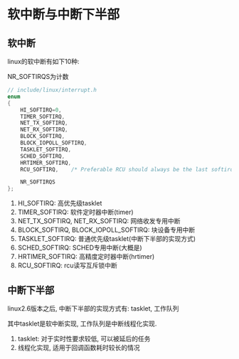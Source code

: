 # 软中断与中断下半部

## 软中断
linux的软中断有如下10种:

NR_SOFTIRQS为计数
```C
// include/linux/interrupt.h
enum
{
	HI_SOFTIRQ=0,
	TIMER_SOFTIRQ,
	NET_TX_SOFTIRQ,
	NET_RX_SOFTIRQ,
	BLOCK_SOFTIRQ,
	BLOCK_IOPOLL_SOFTIRQ,
	TASKLET_SOFTIRQ,
	SCHED_SOFTIRQ,
	HRTIMER_SOFTIRQ,
	RCU_SOFTIRQ,    /* Preferable RCU should always be the last softirq */

	NR_SOFTIRQS
};
```
1. HI_SOFTIRQ: 高优先级tasklet
2. TIMER_SOFTIRQ: 软件定时器中断(timer)
3. NET_TX_SOFTIRQ, NET_RX_SOFTIRQ: 网络收发专用中断
4. BLOCK_SOFTIRQ, BLOCK_IOPOLL_SOFTIRQ: 块设备专用中断
5. TASKLET_SOFTIRQ: 普通优先级tasklet(中断下半部的实现方式)
6. SCHED_SOFTIRQ: SCHED专用中断(大概是)
7. HRTIMER_SOFTIRQ: 高精度定时器中断(hrtimer)
8. RCU_SOFTIRQ: rcu读写互斥锁中断

## 中断下半部
linux2.6版本之后, 中断下半部的实现方式有: tasklet, 工作队列

其中tasklet是软中断实现, 工作队列是中断线程化实现.

1. tasklet: 对于实时性要求较低, 可以被延后的任务
2. 线程化实现, 适用于回调函数耗时较长的情况
